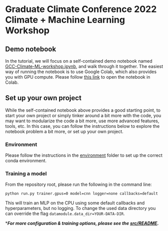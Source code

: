 # Graduate Climate Conference 2022 <br> Climate + Machine Learning Workshop

## Demo notebook

In the tutorial, we will focus on a self-contained demo notebook 
named [GCC-Climate-ML-workshop.ipynb](GCC-Climate-ML-workshop.ipynb), and walk through it together.
The easiest way of running the notebook is to use Google Colab, which also provides you with GPU compute.
Please follow [this link](https://githubtocolab.com/salvaRC/GCC2022-climate-machine-learning-workshop/blob/master/GCC-Climate-ML-workshop.ipynb) to open the notebook in Colab.


## Set up your own project
While the self-contained notebook above provides a good starting point, 
to start your own project or simply tinker around a bit more with the code, you may want
to modularize the code a bit more, use more advanced features, tools, etc.
In this case, you can follow the instructions below to explore the notebook problem a bit more, or set up your own project.


### Environment
Please follow the instructions in the [environment](environment/) folder to set up the correct conda environment.


### Training a model

From the repository root, please run the following in the command line:    

    python run.py trainer.gpus=0 model=cnn logger=none callbacks=default

This will train an MLP on the CPU using some default callbacks and hyperparameters, but no logging.
To change the used data directory you can override the flag ``datamodule.data_dir=YOUR-DATA-DIR``.

****For more configuration & training options, please see the [src/README](src/README.md).***
